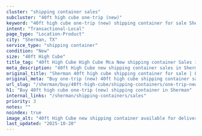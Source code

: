 ```yaml
---
cluster: "shipping container sales"
subcluster: "40ft high cube one-trip (new)"
keyword: "40ft high cube one-trip (new) shipping container for sale Sherman, TX"
intent: "Transactional-Local"
page_type: "Location-Product"
city: "Sherman, TX"
service_type: "shipping container"
condition: "New"
size: "40ft High Cube"
title_tag: "40ft High Cube High Cube Mca New shipping container Sales in Sherman | LC Container"
meta_description: "40ft High Cube new shipping container sales in Sherman. High cube containers with extra height. Fast delivery, competitive pricing. Serving shipping containers area. Quote ID: LN8. Call (214) 524-4168 for your free quote today."
original_title: "Sherman 40ft high cube shipping container for sale | LC"
original_meta: "Buy one-trip (new) 40ft high cube shipping container sale with local delivery in Sherman, TX. LC Container — local Since 2003. Request a fast quote today."
url_slug: "/sherman/buy/40ft-high-cube/shipping-containers/one-trip-new"
h1: "Buy 40ft high cube one-trip (new) shipping container in Sherman"
internal_links: "/sherman/shipping-containers/sales"
priority: 3
notes: ""
noindex: true
image_alt: "40ft High Cube new shipping container available for delivery in Sherman"
last_updated: "2025-10-20"
---
```


<!-- TODO: Add unique city/inventory copy, images, and internal links here. -->
